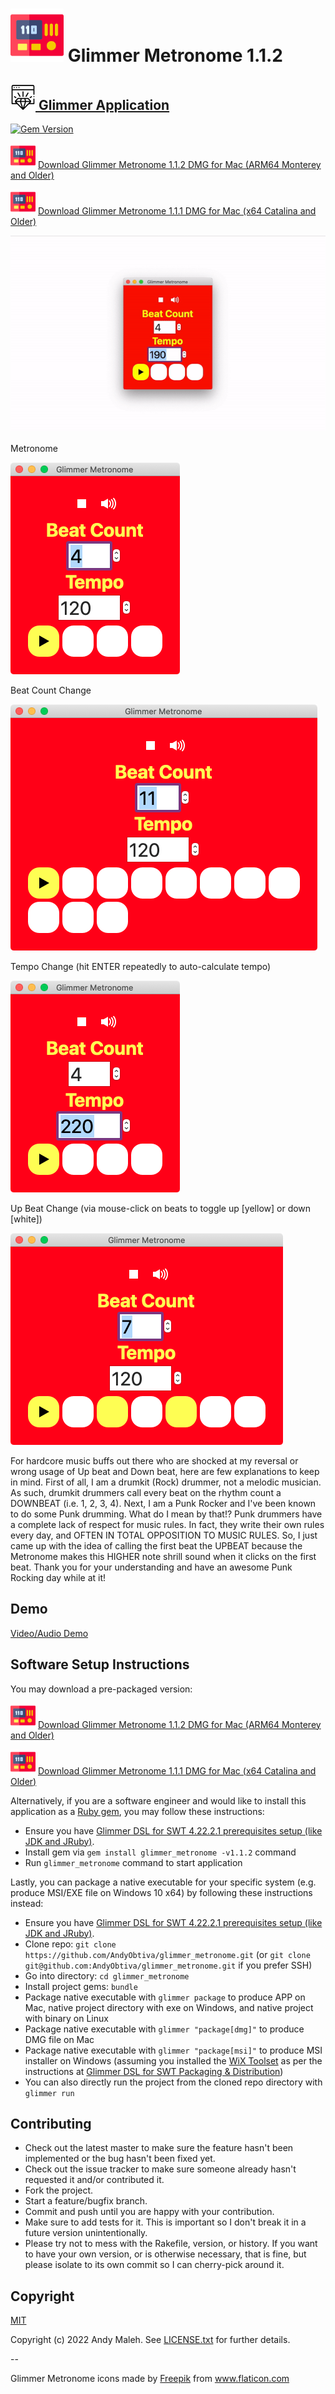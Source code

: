 # <img src="https://raw.githubusercontent.com/AndyObtiva/glimmer_metronome/master/icons/linux/Glimmer%20Metronome.png" height=85 /> Glimmer Metronome 1.1.2
## [<img src="https://raw.githubusercontent.com/AndyObtiva/glimmer/master/images/glimmer-logo-hi-res.png" height=40 /> Glimmer Application](https://github.com/AndyObtiva/glimmer-dsl-swt)
[![Gem Version](https://badge.fury.io/rb/glimmer_metronome.svg)](http://badge.fury.io/rb/glimmer_metronome)

<img src="https://raw.githubusercontent.com/AndyObtiva/glimmer_metronome/master/icons/linux/Glimmer%20Metronome.png" height=40 /> [Download Glimmer Metronome 1.1.2 DMG for Mac (ARM64 Monterey and Older)](https://www.dropbox.com/s/u365a4an9lo3a88/Glimmer%20Metronome-1.1.2.dmg?dl=1)

<img src="https://raw.githubusercontent.com/AndyObtiva/glimmer_metronome/master/icons/linux/Glimmer%20Metronome.png" height=40 /> [Download Glimmer Metronome 1.1.1 DMG for Mac (x64 Catalina and Older)](https://www.dropbox.com/s/ecwe0ukjldag6hu/Glimmer%20Metronome-1.1.1.dmg?dl=1)

![metronome demo](https://raw.githubusercontent.com/AndyObtiva/glimmer_metronome/master/screenshots/glimmer-metronome.gif)

Metronome

![metronome](https://raw.githubusercontent.com/AndyObtiva/glimmer_metronome/master/screenshots/glimmer-metronome.png)

Beat Count Change

![metronome beat count changed](https://raw.githubusercontent.com/AndyObtiva/glimmer_metronome/master/screenshots/glimmer-metronome-beat-count-changed.png)

Tempo Change (hit ENTER repeatedly to auto-calculate tempo)

![metronome tempo changed](https://raw.githubusercontent.com/AndyObtiva/glimmer_metronome/master/screenshots/glimmer-metronome-tempo-changed.png)

Up Beat Change (via mouse-click on beats to toggle up [yellow] or down [white])

![metronome up beats changed](https://raw.githubusercontent.com/AndyObtiva/glimmer_metronome/master/screenshots/glimmer-metronome-up-beats-changed.png)

For hardcore music buffs out there who are shocked at my reversal or wrong usage of Up beat and Down beat, here are few explanations to keep in mind. First of all, I am a drumkit (Rock) drummer, not a melodic musician. As such, drumkit drummers call every beat on the rhythm count a DOWNBEAT (i.e. 1, 2, 3, 4). Next, I am a Punk Rocker and I've been known to do some Punk drumming. What do I mean by that!? Punk drummers have a complete lack of respect for music rules. In fact, they write their own rules every day, and OFTEN IN TOTAL OPPOSITION TO MUSIC RULES. So, I just came up with the idea of calling the first beat the UPBEAT because the Metronome makes this HIGHER note shrill sound when it clicks on the first beat. Thank you for your understanding and have an awesome Punk Rocking day while at it!

## Demo

[Video/Audio Demo](https://raw.githubusercontent.com/AndyObtiva/glimmer_metronome/master/screenshots/glimmer-metronome.mp4)

## Software Setup Instructions

You may download a pre-packaged version:

<img src="https://raw.githubusercontent.com/AndyObtiva/glimmer_metronome/master/icons/linux/Glimmer%20Metronome.png" height=40 /> [Download Glimmer Metronome 1.1.2 DMG for Mac (ARM64 Monterey and Older)](https://www.dropbox.com/s/u365a4an9lo3a88/Glimmer%20Metronome-1.1.2.dmg?dl=1)

<img src="https://raw.githubusercontent.com/AndyObtiva/glimmer_metronome/master/icons/linux/Glimmer%20Metronome.png" height=40 /> [Download Glimmer Metronome 1.1.1 DMG for Mac (x64 Catalina and Older)](https://www.dropbox.com/s/ecwe0ukjldag6hu/Glimmer%20Metronome-1.1.1.dmg?dl=1)

Alternatively, if you are a software engineer and would like to install this application as a [Ruby gem](https://guides.rubygems.org/what-is-a-gem/), you may follow these instructions:

- Ensure you have [Glimmer DSL for SWT 4.22.2.1 prerequisites setup (like JDK and JRuby)](https://github.com/AndyObtiva/glimmer-dsl-swt/tree/v4.22.2.1#pre-requisites).
- Install gem via `gem install glimmer_metronome -v1.1.2` command
- Run `glimmer_metronome` command to start application

Lastly, you can package a native executable for your specific system (e.g. produce MSI/EXE file on Windows 10 x64) by following these instructions instead:
- Ensure you have [Glimmer DSL for SWT 4.22.2.1 prerequisites setup (like JDK and JRuby)](https://github.com/AndyObtiva/glimmer-dsl-swt/tree/v4.22.2.1#pre-requisites).
- Clone repo: `git clone https://github.com/AndyObtiva/glimmer_metronome.git` (or `git clone git@github.com:AndyObtiva/glimmer_metronome.git` if you prefer SSH)
- Go into directory: `cd glimmer_metronome`
- Install project gems: `bundle`
- Package native executable with `glimmer package` to produce APP on Mac, native project directory with exe on Windows, and native project with binary on Linux
- Package native executable with `glimmer "package[dmg]"` to produce DMG file on Mac
- Package native executable with `glimmer "package[msi]"` to produce MSI installer on Windows (assuming you installed the [WiX Toolset](https://wixtoolset.org/) as per the instructions at [Glimmer DSL for SWT Packaging & Distribution](https://github.com/AndyObtiva/glimmer-dsl-swt/blob/master/docs/reference/GLIMMER_PACKAGING_AND_DISTRIBUTION.md))
- You can also directly run the project from the cloned repo directory with `glimmer run`

## Contributing

-   Check out the latest master to make sure the feature hasn't been
    implemented or the bug hasn't been fixed yet.
-   Check out the issue tracker to make sure someone already hasn't
    requested it and/or contributed it.
-   Fork the project.
-   Start a feature/bugfix branch.
-   Commit and push until you are happy with your contribution.
-   Make sure to add tests for it. This is important so I don't break it
    in a future version unintentionally.
-   Please try not to mess with the Rakefile, version, or history. If
    you want to have your own version, or is otherwise necessary, that
    is fine, but please isolate to its own commit so I can cherry-pick
    around it.

## Copyright

[MIT](LICENSE.txt)

Copyright (c) 2022 Andy Maleh. See [LICENSE.txt](LICENSE.txt) for further details.

--

Glimmer Metronome icons made by <a href="https://www.flaticon.com/authors/freepik" title="Freepik">Freepik</a> from <a href="https://www.flaticon.com/" title="Flaticon">www.flaticon.com</a>
